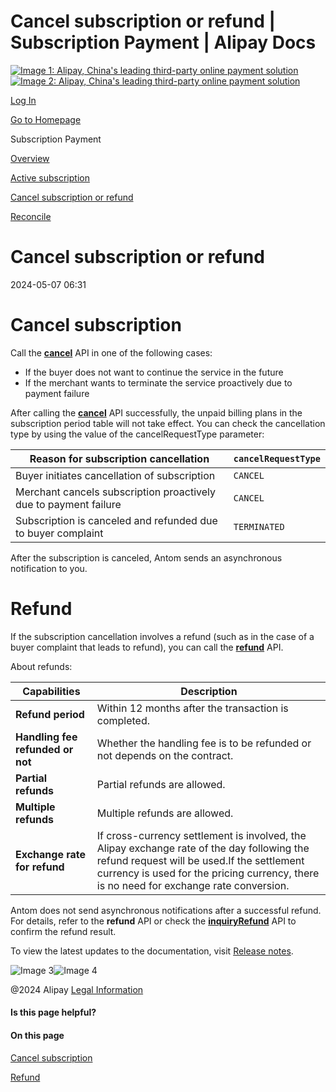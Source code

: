 Cancel subscription or refund | Subscription Payment | Alipay Docs
===============
                        

[![Image 1: Alipay, China's leading third-party online payment solution](https://ac.alipay.com/storage/2024/3/26/d66c43c0-440d-4c97-9976-f2028a2c8c5e.svg)![Image 2: Alipay, China's leading third-party online payment solution](https://ac.alipay.com/storage/2024/3/26/a48bd336-aea0-4f16-bf83-616eacbb4434.svg)](/docs/)

[Log In](https://global.alipay.com/ilogin/account_login.htm?goto=https%3A%2F%2Fglobal.alipay.com%2Fdocs%2Fac%2Fsubscriptionpay_en%2Fcancel_refund)

[Go to Homepage](../../)

Subscription Payment

[Overview](/docs/ac/subscriptionpay_en/overview)

[Active subscription](/docs/ac/subscriptionpay_en/activation?pageVersion=9)

[Cancel subscription or refund](/docs/ac/subscriptionpay_en/cancel_refund)

[Reconcile](/docs/ac/subscriptionpay_en/reconcile)

Cancel subscription or refund
=============================

2024-05-07 06:31

Cancel subscription
===================

Call the [**cancel**](https://global.alipay.com/docs/ac/ams/cancel_sub) API in one of the following cases:

*   If the buyer does not want to continue the service in the future
*   If the merchant wants to terminate the service proactively due to payment failure

After calling the [**cancel**](https://global.alipay.com/docs/ac/ams/cancel_sub) API successfully, the unpaid billing plans in the subscription period table will not take effect. You can check the cancellation type by using the value of the cancelRequestType parameter:



| **Reason for subscription cancellation** | `cancelRequestType` |
| --- | --- |
| Buyer initiates cancellation of subscription | `CANCEL` |
| Merchant cancels subscription proactively due to payment failure | `CANCEL` |
| Subscription is canceled and refunded due to buyer complaint | `TERMINATED` |



After the subscription is canceled, Antom sends an asynchronous notification to you.

Refund
======

If the subscription cancellation involves a refund (such as in the case of a buyer complaint that leads to refund), you can call the [**refund**](https://global.alipay.com/docs/ac/ams/refund_online) API.

About refunds:



| **Capabilities** | **Description** |
| --- | --- |
| **Refund period** | Within 12 months after the transaction is completed. |
| **Handling fee refunded or not** | Whether the handling fee is to be refunded or not depends on the contract. |
| **Partial refunds** | Partial refunds are allowed. |
| **Multiple refunds** | Multiple refunds are allowed. |
| **Exchange rate for refund** | If cross-currency settlement is involved, the Alipay exchange rate of the day following the refund request will be used.If the settlement currency is used for the pricing currency, there is no need for exchange rate conversion. |



Antom does not send asynchronous notifications after a successful refund. For details, refer to the **refund** API or check the [**inquiryRefund**](https://global.alipay.com/docs/ac/ams/ir_online) API to confirm the refund result.

To view the latest updates to the documentation, visit [Release notes](https://global.alipay.com/docs/releasenotes).

![Image 3](https://ac.alipay.com/storage/2021/5/20/19b2c126-9442-4f16-8f20-e539b1db482a.png)![Image 4](https://ac.alipay.com/storage/2021/5/20/e9f3f154-dbf0-455f-89f0-b3d4e0c14481.png)

@2024 Alipay [Legal Information](https://global.alipay.com/docs/ac/platform/membership)

#### Is this page helpful?

#### On this page

[Cancel subscription](#0Eyme "Cancel subscription")

[Refund](#vRL3E "Refund")